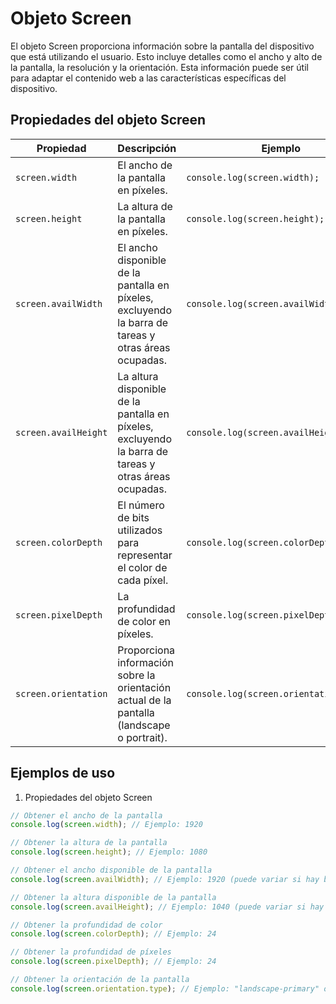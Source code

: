 # Objeto Screen
El objeto Screen proporciona información sobre la pantalla del dispositivo que está utilizando el usuario. Esto incluye detalles como el ancho y alto de la pantalla, la resolución y la orientación. Esta información puede ser útil para adaptar el contenido web a las características específicas del dispositivo.

## Propiedades del objeto Screen

| Propiedad                   | Descripción                                                                                                                             | Ejemplo                                    |
|-----------------------------|-----------------------------------------------------------------------------------------------------------------------------------------|-------------------------------------------|
| `screen.width`              | El ancho de la pantalla en píxeles.                                                                                                   | `console.log(screen.width);`             |
| `screen.height`             | La altura de la pantalla en píxeles.                                                                                                  | `console.log(screen.height);`            |
| `screen.availWidth`         | El ancho disponible de la pantalla en píxeles, excluyendo la barra de tareas y otras áreas ocupadas.                                   | `console.log(screen.availWidth);`       |
| `screen.availHeight`        | La altura disponible de la pantalla en píxeles, excluyendo la barra de tareas y otras áreas ocupadas.                                  | `console.log(screen.availHeight);`      |
| `screen.colorDepth`         | El número de bits utilizados para representar el color de cada píxel.                                                                 | `console.log(screen.colorDepth);`       |
| `screen.pixelDepth`         | La profundidad de color en píxeles.                                                                                                   | `console.log(screen.pixelDepth);`       |
| `screen.orientation`        | Proporciona información sobre la orientación actual de la pantalla (landscape o portrait).                                             | `console.log(screen.orientation.type);` |

## Ejemplos de uso

1. Propiedades del objeto Screen

```javascript
// Obtener el ancho de la pantalla
console.log(screen.width); // Ejemplo: 1920

// Obtener la altura de la pantalla
console.log(screen.height); // Ejemplo: 1080

// Obtener el ancho disponible de la pantalla
console.log(screen.availWidth); // Ejemplo: 1920 (puede variar si hay barra de tareas)

// Obtener la altura disponible de la pantalla
console.log(screen.availHeight); // Ejemplo: 1040 (puede variar si hay barra de tareas)

// Obtener la profundidad de color
console.log(screen.colorDepth); // Ejemplo: 24

// Obtener la profundidad de píxeles
console.log(screen.pixelDepth); // Ejemplo: 24

// Obtener la orientación de la pantalla
console.log(screen.orientation.type); // Ejemplo: "landscape-primary" o "portrait-primary"
```






